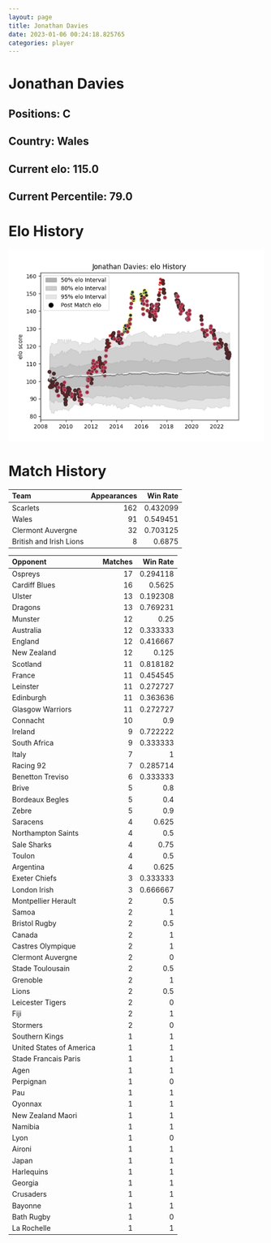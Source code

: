 ```yaml
---  
layout: page  
title: Jonathan Davies  
date: 2023-01-06 00:24:18.825765  
categories: player  
---
```

# Jonathan Davies

## Positions: C

## Country: Wales

## Current elo: 115.0

## Current Percentile: 79.0

# Elo History


![elo history](history_JonathanDavies.png)
# Match History


| Team                    |   Appearances |   Win Rate |
|:------------------------|--------------:|-----------:|
| Scarlets                |           162 |   0.432099 |
| Wales                   |            91 |   0.549451 |
| Clermont Auvergne       |            32 |   0.703125 |
| British and Irish Lions |             8 |   0.6875   |

| Opponent                 |   Matches |   Win Rate |
|:-------------------------|----------:|-----------:|
| Ospreys                  |        17 |   0.294118 |
| Cardiff Blues            |        16 |   0.5625   |
| Ulster                   |        13 |   0.192308 |
| Dragons                  |        13 |   0.769231 |
| Munster                  |        12 |   0.25     |
| Australia                |        12 |   0.333333 |
| England                  |        12 |   0.416667 |
| New Zealand              |        12 |   0.125    |
| Scotland                 |        11 |   0.818182 |
| France                   |        11 |   0.454545 |
| Leinster                 |        11 |   0.272727 |
| Edinburgh                |        11 |   0.363636 |
| Glasgow Warriors         |        11 |   0.272727 |
| Connacht                 |        10 |   0.9      |
| Ireland                  |         9 |   0.722222 |
| South Africa             |         9 |   0.333333 |
| Italy                    |         7 |   1        |
| Racing 92                |         7 |   0.285714 |
| Benetton Treviso         |         6 |   0.333333 |
| Brive                    |         5 |   0.8      |
| Bordeaux Begles          |         5 |   0.4      |
| Zebre                    |         5 |   0.9      |
| Saracens                 |         4 |   0.625    |
| Northampton Saints       |         4 |   0.5      |
| Sale Sharks              |         4 |   0.75     |
| Toulon                   |         4 |   0.5      |
| Argentina                |         4 |   0.625    |
| Exeter Chiefs            |         3 |   0.333333 |
| London Irish             |         3 |   0.666667 |
| Montpellier Herault      |         2 |   0.5      |
| Samoa                    |         2 |   1        |
| Bristol Rugby            |         2 |   0.5      |
| Canada                   |         2 |   1        |
| Castres Olympique        |         2 |   1        |
| Clermont Auvergne        |         2 |   0        |
| Stade Toulousain         |         2 |   0.5      |
| Grenoble                 |         2 |   1        |
| Lions                    |         2 |   0.5      |
| Leicester Tigers         |         2 |   0        |
| Fiji                     |         2 |   1        |
| Stormers                 |         2 |   0        |
| Southern Kings           |         1 |   1        |
| United States of America |         1 |   1        |
| Stade Francais Paris     |         1 |   1        |
| Agen                     |         1 |   1        |
| Perpignan                |         1 |   0        |
| Pau                      |         1 |   1        |
| Oyonnax                  |         1 |   1        |
| New Zealand Maori        |         1 |   1        |
| Namibia                  |         1 |   1        |
| Lyon                     |         1 |   0        |
| Aironi                   |         1 |   1        |
| Japan                    |         1 |   1        |
| Harlequins               |         1 |   1        |
| Georgia                  |         1 |   1        |
| Crusaders                |         1 |   1        |
| Bayonne                  |         1 |   1        |
| Bath Rugby               |         1 |   0        |
| La Rochelle              |         1 |   1        |